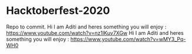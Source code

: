 # Hacktoberfest-2020
Repo to commit.
Hi I am Aditi and heres something you will enjoy : https://www.youtube.com/watch?v=nz1lKuv7XGw
Hi I am Aditi and heres something you will enjoy : https://www.youtube.com/watch?v=wMY3_Pq-WH0
